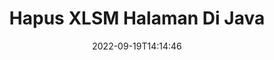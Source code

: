 ---
############################# Static ############################
layout: "auto-gen-merger"
date: 2022-09-19T14:14:46
draft: false
otherformats: one otp ott pdf pps ppsx ppt pptx rtf tex vdx vsdm vsdx vssm vssx vstm

############################# Head ############################
head_title: "Hapus XLSM Halaman di Java"
head_description: "Hapus atau hapus satu halaman atau kumpulan halaman dari file XLSM di Java dengan membalik urutan halaman menggunakan API penggabungan dokumen."

############################# Header ############################
title: "Hapus XLSM Halaman Di Java"
description: "Hapus XLSM Halaman dengan beberapa baris kode Java."
bg_image: "https://cms.admin.containerize.com/templates/aspose/App_Themes/V3/images/bg/header1.png"
bg_overlay: false
button:
    enable: true
    icon: "fas fa-arrow-down"
    label: "Unduh Uji Coba Gratis"
    link: "https://downloads.groupdocs.com/merger/java"

############################# SubMenu ############################
submenu:
    enable: true

    left:
        img_alt: "GroupDocs.Merger for Java"
        image: "https://cms.admin.containerize.com/templates/groupdocs/images/product-logos/90x90-noborder/groupdocs-merger-java.png"
        product: "GroupDocs.Merger"
        platform: "Java"

    middle:
        button:

            # button loop
            - link: "https://apireference.groupdocs.com/merger/java"
              text: "Referensi API"

            # button loop
            - link: "https://github.com/groupdocs-merger"
              text: "Contoh Kode"

            # button loop
            - link: "https://products.groupdocs.app/merger/family"
              text: "Demo Langsung"

            # button loop
            - link: "https://purchase.groupdocs.com/pricing/merger/java"
              text: "Harga"

    right:
        link_download: "https://downloads.groupdocs.com/merger"
        link_learn: "https://docs.groupdocs.com/merger/java"
        link_buy: "https://purchase.groupdocs.com"

############################# About ############################
about:
    enable: true
    title: "Tentang GroupDocs.Merger for Java API"
    content: |
        [GroupDocs.Merger for Java](/id/merger/java/) menawarkan solusi sederhana untuk menggabungkan & memisahkan berbagai format dokumen dengan aman termasuk PDF, Microsoft Office (Word, Excel, PowerPoint , OneNote), OpenDocument, HTML, gambar, dan banyak lainnya dalam aplikasi Java. Dengan menambahkan hanya beberapa baris kode, lakukan beberapa operasi dokumen seperti memindahkan, menghapus, memutar, menukar, mengekstrak, atau mengubah orientasi halaman di dalam dokumen. API penggabungan dokumen juga mendukung pratinjau halaman dokumen sebagai gambar untuk menganalisis struktur dokumen, pemformatan, dan konten pada halaman.
        
        GroupDocs.Merger API adalah pilihan tepat untuk solusi perusahaan yang membutuhkan fitur penghapusan halaman file. API ini didukung dengan baik di semua sistem operasi dan platform utama termasuk J2SE 7.0 (1.7), J2SE 8.0 (1.8), Java 10.

############################# Steps ############################
steps:
    enable: true
    title_left: "Hapus XLSM Halaman File di Java"
    content_left: |
        [GroupDocs.Merger for Java](/id/merger/java/) memudahkan pengembang Java untuk menghapus satu atau beberapa halaman tertentu dalam XLSM file dengan menerapkan beberapa langkah mudah.
        
        * Inisialisasi **RemoveOptions** dengan nomor halaman yang akan dihapus.
        * Buat instance baru **Merger** dan teruskan jalur dokumen sumber sebagai parameter konstruktor.
        * Panggil **removePages** dan teruskan objek **RemoveOptions**.
        * Panggil **save** dan tentukan jalur file untuk menyimpan dokumen yang dihasilkan.

    title_right: "Persyaratan sistem"
    content_right: |
        GroupDocs.Merger for Java API didukung di semua platform dan sistem operasi utama. Sebelum menjalankan kode di bawah ini, pastikan Anda telah menginstal prasyarat berikut di sistem Anda.

        * Sistem Operasi: Microsoft Windows, Linux, MacOS
        * Lingkungan Pengembangan: NetBeans, IntelliJ IDEA, Eclipse
        * Kerangka kerja: J2SE 7.0 (1.7), J2SE 8.0 (1.8), Java 10
        * Unduh versi terbaru GroupDocs.Merger for Java dari [Maven](https://repository.groupdocs.com/webapp/#/artifacts/browse/tree/General/repo/com/groupdocs/groupdocs-merger)
         
    code: |
     {{% merger/additional-styles %}}
     {{< merger/code-merger title="Cara menghapus halaman file XLSM menggunakan kode contoh Java">}}

        ```java    
        // Hapus halaman file XLSM menggunakan GroupDocs.Merger API
        // Inisialisasi kelas RemoveOptions dengan nomor halaman yang dipilih
        RemoveOptions removeOptions = new RemoveOptions(new int[] { 3, 6 });

        // Instansiasi Penggabungan dengan dokumen masukan XLSM
        Merger merger = new Merger("input.xlsm");

        // Panggil metode removePages dan berikan objek RemoveOptions ke sana
        merger.removePages(removeOptions);
    
        // Panggil metode simpan dan berikan jalur file yang diinginkan untuk menyimpan dokumen keluaran
        merger.save("output.xlsm");
        ```
     {{< /merger/code-merger >}}

############################# Demos ############################
demos:
    enable: true
    title: "Demo Langsung - Hapus XLSM Laman Daring"
    content: |
       Hapus halaman file XLSM sekarang juga dengan mengunjungi situs web [GroupDocs.Merger Live Demo](https://products.groupdocs.app/splitter/remove-pages/xlsm).
       Demo langsung memiliki manfaat sebagai berikut.
        
############################# About Formats ############################
about_formats:
    enable: true

############################# More Formats ############################
more_formats:
    enable: true
    title: "Hapus Halaman Dari Format Dokumen Lain"
    content: |
        Java mendokumentasikan penggabungan & API pemisahan untuk format file dan gambar. Hapus beberapa format file populer seperti yang dinyatakan di bawah ini.

############################# Back to top ###############################
back_to_top:
    enable: true
---